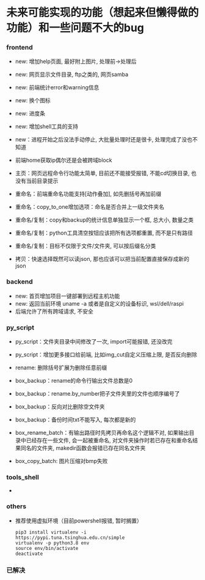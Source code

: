# 未来可能实现的功能（想起来但懒得做的功能）和一些问题不大的bug

### frontend
- new: 增加help页面, 最好附上图片, 处理前->处理后
- new: 网页显示文件目录, ftp之类的, 网页samba
- new: 前端统计error和warning信息
- new: 换个图标
- new: 进度条
- new: 增加shell工具的支持
- new：进程开始之后没法手动停止, 大批量处理时还是很卡, 处理完成了没也不知道
- 前端home获取ip偶尔还是会被跨域block


- 主页：网页远程命令行功能太简单, 目前还不能接受报错, 不能cd切换目录, 也没有当前目录提示

- 重命名：前端重命名功能支持[动作叠加], 如先删括号再加前缀
- 重命名：copy_to_one增加选项：命名是否合并上一级文件夹名

- 重命名/复制：copy和backup的统计信息单独显示一个框, 总大小, 数量之类
- 重命名/复制：python工具清空按钮应该把所有选项都重置, 而不是只有路径
- 重命名/复制：目标不仅限于文件/文件夹, 可以按后缀名分类

- 拷贝：快速选择既然可以读json, 那也应该可以把当前配置直接保存成新的json



### backend
- new: 首页增加项目一键部署到远程主机功能
- new: 返回当前环境 uname -a 或者是自定义的设备标识, wsl/dell/raspi
- 后端允许了所有跨域请求, 不安全


### py_script
- py_script：文件夹目录中间修改了一次, import可能报错, 还没改完
- py_script：增加更多接口给前端, 比如img_cut自定义压缩上限, 是否反向删除
- rename: 删除括号扩展为删除任意前缀
- box_backup：rename的命令行输出文件总数是0
- box_backup：rename.by_number把子文件夹里的文件也顺序编号了
- box_backup：反向对比删除空文件夹
- box_backup：备份时间txt不能写入, 每次都是新的

- box_rename_batch：有输出路径时先拷贝再命名这个逻辑不对, 如果输出目录中已经存在一些文件, 会一起被重命名, 对文件夹操作时若已存在和重命名结果同名的文件夹, makedir函数会报错已存在同名文件夹
- box_copy_batch: 图片压缩对bmp失败




### tools_shell
- 

### others
- 推荐使用虚拟环境（目前powershell报错, 暂时搁置）
    ```
    pip3 install virtualenv -i  https://pypi.tuna.tsinghua.edu.cn/simple
    virtualenv -p python3.8 env 
    source env/bin/activate
    deactivate 
    ```


### 已解决




